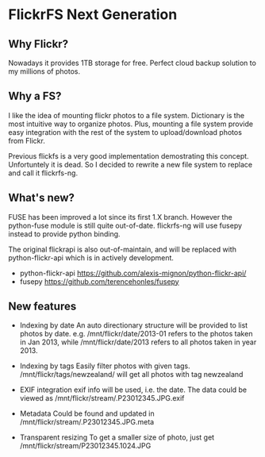 FlickrFS Next Generation
===========

Why Flickr?
------
Nowadays it provides 1TB storage for free. Perfect cloud backup solution to my
millions of photos.

Why a FS?
------
I like the idea of mounting flickr photos to a file system. Dictionary is the
most intuitive way to organize photos. Plus, mounting a file system provide
easy integration with the rest of the system to upload/download photos from
Flickr.

Previous flickfs is a very good implementation demostrating this concept.
Unfortuntely it is dead. So I decided to rewrite a new file system to replace
and call it flickrfs-ng.

What's new?
------
FUSE has been improved a lot since its first 1.X branch. However the python-fuse
module is still quite out-of-date. flickrfs-ng will use fusepy instead to provide
python binding.

The original flickrapi is also out-of-maintain, and will be replaced with
python-flickr-api which is in actively development.

* python-flickr-api https://github.com/alexis-mignon/python-flickr-api/
* fusepy https://github.com/terencehonles/fusepy

New features
------
- Indexing by date
  An auto directionary structure will be provided to list photos by date. e.g.
  /mnt/flickr/date/2013-01 refers to the photos taken in Jan 2013, while
  /mnt/flickr/date/2013 refers to all photos taken in year 2013.

- Indexing by tags
  Easily filter photos with given tags.
  /mnt/flickr/tags/newzealand/ will get all photos with tag newzealand

- EXIF integration
  exif info will be used, i.e. the date. The data could be viewed as
  /mnt/flickr/stream/.P23012345.JPG.exif

- Metadata
  Could be found and updated in /mnt/flickr/stream/.P23012345.JPG.meta

- Transparent resizing
  To get a smaller size of photo, just get
  /mnt/flickr/stream/P23012345.1024.JPG
